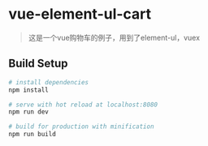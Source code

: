# vue-element-ul-cart
> 这是一个vue购物车的例子，用到了element-ul，vuex

## Build Setup

``` bash
# install dependencies
npm install

# serve with hot reload at localhost:8080
npm run dev

# build for production with minification
npm run build
```
